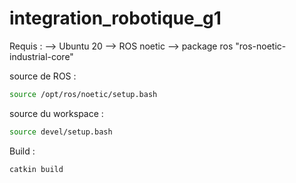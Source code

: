 # integration_robotique_g1

Requis :
--> Ubuntu 20
--> ROS noetic
--> package ros "ros-noetic-industrial-core"

source de ROS :

```bash
source /opt/ros/noetic/setup.bash 
```

source du workspace :

```bash
source devel/setup.bash 
```

Build :

```bash
catkin build
```
